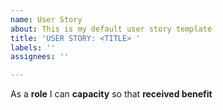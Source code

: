```yaml
---
name: User Story
about: This is my default user story template
title: 'USER STORY: <TITLE> '
labels: ''
assignees: ''

---
```


As a **role** I can **capacity** so that **received benefit**
